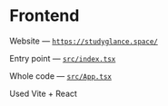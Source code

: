 # Frontend

Website — [`https://studyglance.space/`](https://studyglance.space/)

Entry point — [`src/index.tsx`](https://github.com/HeyBrain-Internship/studyglance-web/blob/main/src/index.tsx)

Whole code — [`src/App.tsx`](https://github.com/HeyBrain-Internship/studyglance-web/blob/main/src/App.tsx)

Used Vite + React
